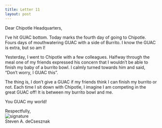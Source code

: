 ```yaml
---
title: Letter 11
layout: post
---
```


Dear Chipotle Headquarters, 

I’ve hit GUAC bottom.  Today marks the fourth day of going to Chipotle.  Fours days of mouthwatering GUAC with a side of Burrito.   I know the GUAC is extra, but so am I!  

Yesterday, I went to Chipotle with a few colleagues.  Halfway through the meal one of my friends expressed his concern that I wouldn’t be able to finish my baby of a burrito bowl.   I calmly turned towards him and said, “Don’t worry, I GUAC this”. 

The thing is, I don’t give a GUAC if my friends think I can finish my burrito or not. Each time I sit down with Chipotle, I imagine I am competing in the great GUAC off!  It is between my burrito bowl and me.  

You GUAC my world!

Respectfully,<br>
![signature](https://fontmeme.com/permalink/200925/c101f6549bbb85c94b3d8b47e8b8e244.png)<br>
Steven A. deCsesznak